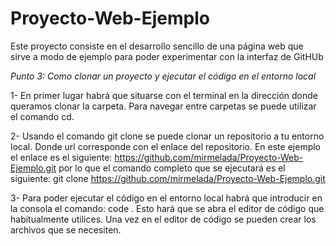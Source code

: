# Proyecto-Web-Ejemplo

Este proyecto consiste en el desarrollo sencillo de una página web que sirve a modo de ejemplo para poder experimentar con la interfaz de GitHUb

*Punto 3: Como clonar un proyecto y ejecutar el código en el entorno local*

1- En primer lugar habrá que situarse con el terminal en la dirección donde queramos clonar la carpeta. Para navegar entre carpetas se puede utilizar el comando cd.

2- Usando el comando git clone <url> se puede clonar un repositorio a tu entorno local. Donde url corresponde con el enlace del repositorio. En este ejemplo el enlace es el siguiente: https://github.com/mirmelada/Proyecto-Web-Ejemplo.git por lo que el comando completo que se ejecutará es el siguiente: git clone https://github.com/mirmelada/Proyecto-Web-Ejemplo.git

3- Para poder ejecutar el código en el entorno local habrá que introducir en la consola el comando: code . Esto hará que se abra el editor de código que habitualmente utilices. Una vez en el editor de código se pueden crear los archivos que se necesiten.